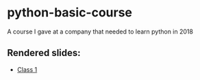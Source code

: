 # python-basic-course

A course I gave at a company that needed to learn python in 2018

## Rendered slides:

* [Class 1](http://nbviewer.jupyter.org/github/fisadev/python-basic-course/blob/master/class-01.ipynb?flush_cache=1)
